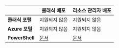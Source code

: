 |  | **클래식 배포** | **리소스 관리자 배포** |
| --- | --- | --- |
| **클래식 포털** |지원되지 않음 |지원되지 않음 |
| **Azure 포털** |지원되지 않음 |지원되지 않음 |
| **PowerShell** |[문서](../articles/vpn-gateway/vpn-gateway-about-forced-tunneling.md) |[문서](../articles/vpn-gateway/vpn-gateway-forced-tunneling-rm.md) |

